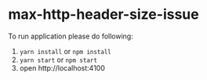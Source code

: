 # max-http-header-size-issue

To run application please do following:
1. `yarn install` or `npm install`
2. `yarn start` or `npm start`
3. open http://localhost:4100
